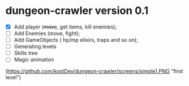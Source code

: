 # dungeon-crawler version 0.1
- [x] Add player (~~move~~, get items, kill enemies);
- [ ] Add Enemies (move, fight);
- [ ] Add GameObjects ( hp/mp elixirs, traps and so on);
- [ ] Generating levels
- [ ] Skills tree
- [ ] Magic animation

(https://github.com/kostDev/dungeon-crawler/screens/simple1.PNG "first level")